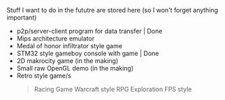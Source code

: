 Stuff I want to do in the fututre are stored here (so I won't forget anything important)

* p2p/server-client program for data transfer | Done
* Mips architecture emulator
* Medal of honor infiltrator style game
* STM32 style gameboy console with game | Done
* 2D makrocity game (in the making)
* Small raw OpenGL demo (in the making)
* Retro style game/s
  > Racing Game
  > Warcraft style RPG
  > Exploration FPS style
